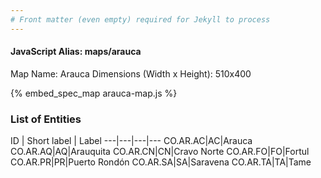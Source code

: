 ```yaml
---
# Front matter (even empty) required for Jekyll to process
---
```


#### JavaScript Alias: maps/arauca

Map Name: Arauca
Dimensions (Width x Height): 510x400



{% embed_spec_map arauca-map.js %}

### List of Entities

ID | Short label | Label
---|---|---|---
CO.AR.AC|AC|Arauca
CO.AR.AQ|AQ|Arauquita
CO.AR.CN|CN|Cravo Norte
CO.AR.FO|FO|Fortul
CO.AR.PR|PR|Puerto Rondón
CO.AR.SA|SA|Saravena
CO.AR.TA|TA|Tame